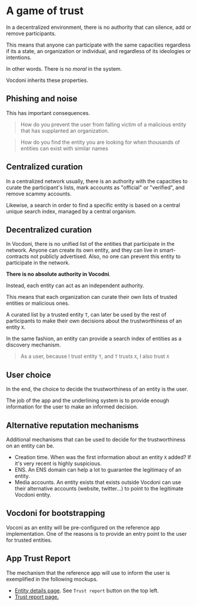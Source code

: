 # A game of trust

In a decentralized environment, there is no authority that can silence, add or remove participants.

This means that anyone can participate with the same capacities regardless if its a state, an organization or individual, and regardless of its ideologies or intentions.

In other words. There is no _moral_ in the system.

Vocdoni inherits these properties.

## Phishing and noise

This has important consequences.

> How do you prevent the user from falling victim of a malicious entity that has supplanted an organization.

> How do you find the entity you are looking for when thousands of entities can exist with similar names

## Centralized curation

In a centralized network usually, there is an authority with the capacities to curate the participant's lists, mark accounts as "official" or "verified", and remove scammy accounts.

Likewise, a search in order to find a specific entity is based on a central unique search index, managed by a central organism.

## Decentralized curation

In Vocdoni, there is no unified list of the entities that participate in the network. Anyone can create its own entity, and they can live in smart-contracts not publicly advertised. Also, no one can prevent this entity to participate in the network.

**There is no absolute authority in Vocodni**.

Instead, each entity can act as an independent authority.

This means that each organization can curate their own lists of trusted entities or malicious ones.

A curated list by a trusted entity `T`, can later be used by the rest of participants to make their own decisions about the trustworthiness of an entity `X`.

In the same fashion, an entity can provide a search index of entities as a discovery mechanism.

> As a user, because I trust entity `T`, and `T` trusts `X`, I also trust `X`

## User choice

In the end, the choice to decide the trustworthiness of an entity is the user.

The job of the app and the underlining system is to provide enough information for the user to make an informed decision.

## Alternative reputation mechanisms

Additional mechanisms that can be used to decide for the trustworthiness on an entity can be.

- Creation time. When was the first information about an entity `X` added? If it's very recent is highly suspicious.
- ENS. An ENS domain can help a lot to guarantee the legitimacy of an entity.
- Media accounts. An entity exists that exists outside Vocdoni can use their alternative accounts (website, twitter...) to point to the legitimate Vocdoni entity.

## Vocdoni for bootstrapping

Voconi as an entity will be pre-configured on the reference app implementation. One of the reasons is to provide an entry point to the user for trusted entities.

## App Trust Report

The mechanism that the reference app will use to inform the user is exemplified in the following mockups.

- [Entity details page](https://www.figma.com/proto/e0KoX2m1aHM14sd6rLtPynRU/Vocdoni-App?node-id=454%3A387&scaling=scale-down). See `Trust report` button on the top left.
- [Trust report page.](https://www.figma.com/proto/e0KoX2m1aHM14sd6rLtPynRU/Vocdoni-App?node-id=111%3A164&scaling=scale-down&redirected=1)